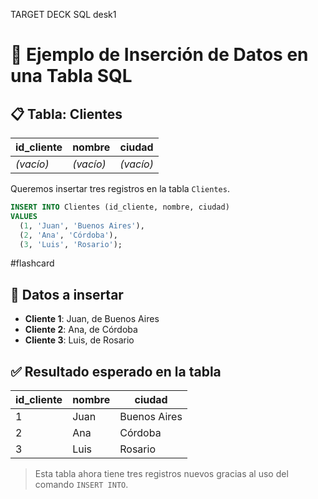 TARGET DECK
SQL desk1

# 🧾 Ejemplo de Inserción de Datos en una Tabla SQL
## 📋 Tabla: Clientes
| id_cliente | nombre | ciudad        |
|------------|--------|---------------|
| *(vacío)*  | *(vacío)* | *(vacío)*   |
Queremos insertar tres registros en la tabla `Clientes`.
```sql
INSERT INTO Clientes (id_cliente, nombre, ciudad)
VALUES
  (1, 'Juan', 'Buenos Aires'),
  (2, 'Ana', 'Córdoba'),
  (3, 'Luis', 'Rosario');
```
  #flashcard


## 🧪 Datos a insertar
- **Cliente 1**: Juan, de Buenos Aires
- **Cliente 2**: Ana, de Córdoba
- **Cliente 3**: Luis, de Rosario
## ✅ Resultado esperado en la tabla
| id_cliente | nombre | ciudad        |
|------------|--------|---------------|
| 1          | Juan   | Buenos Aires  |
| 2          | Ana    | Córdoba       |
| 3          | Luis   | Rosario       |
<!--ID: 1749478524931-->


> Esta tabla ahora tiene tres registros nuevos gracias al uso del comando `INSERT INTO`.

